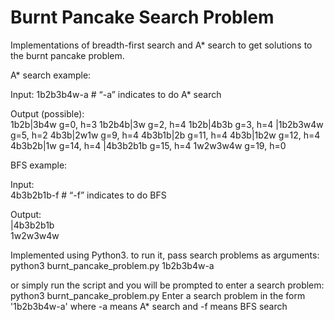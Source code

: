 # Burnt Pancake Search Problem
Implementations of breadth-first search and A* search to get solutions to the burnt pancake problem.

A* search example:

Input:
1b2b3b4w-a                # “-a” indicates to do A* search  

Output (possible):  
1b2b|3b4w g=0, h=3
1b2b4b|3w g=2, h=4
1b2b|4b3b g=3, h=4
|1b2b3w4w g=5, h=2
4b3b|2w1w g=9, h=4
4b3b1b|2b g=11, h=4
4b3b|1b2w g=12, h=4
4b3b2b|1w g=14, h=4
|4b3b2b1b g=15, h=4
1w2w3w4w g=19, h=0

BFS example:  

Input:  
4b3b2b1b-f                # “-f” indicates to do BFS  

Output:  
|4b3b2b1b  
1w2w3w4w  


Implemented using Python3. to run it, pass search problems as arguments:
python3 burnt_pancake_problem.py 1b2b3b4w-a

or simply run the script and you will be prompted to enter a search problem:
python3 burnt_pancake_problem.py
Enter a search problem in the form '1b2b3b4w-a' where -a means A* search and -f means BFS search